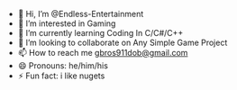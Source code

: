 - 👋 Hi, I’m @Endless-Entertainment
- 👀 I’m interested in Gaming  
- 🌱 I’m currently learning Coding In C/C#/C++
- 💞️ I’m looking to collaborate on Any Simple Game Project
- 📫 How to reach me gbros911dob@gmail.com
- 😄 Pronouns: he/him/his
- ⚡ Fun fact: i like nugets

<!---
Endless-Entertainment/Endless-Entertainment is a ✨ special ✨ repository because its `README.md` (this file) appears on your GitHub profile.
You can click the Preview link to take a look at your changes.
--->
